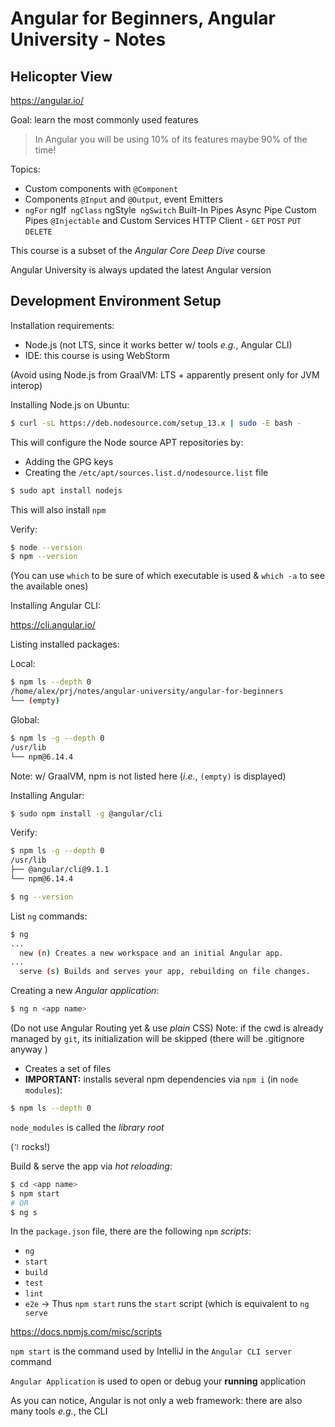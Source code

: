 # Angular for Beginners, Angular University - Notes

## Helicopter View

https://angular.io/

Goal: learn the most commonly used features

> In Angular you will be using 10% of its features maybe 90% of the time!

Topics:
- Custom components with `@Component`
- Components `@Input` and `@Output`, event Emitters
- `ngFor`
ngIf`
ngClass`
ngStyle`
ngSwitch`
Built-In Pipes
Async Pipe
Custom Pipes
`@Injectable` and Custom Services
HTTP Client - `GET` `POST` `PUT` `DELETE`

This course is a subset of the _Angular Core Deep Dive_ course

Angular University is always updated the latest Angular version


## Development Environment Setup

Installation requirements:
- Node.js (not LTS, since it works better w/ tools _e.g._, Angular CLI)
- IDE: this course is using WebStorm

(Avoid using Node.js from GraalVM: LTS + apparently present only for JVM interop)

Installing Node.js on Ubuntu:
```bash
$ curl -sL https://deb.nodesource.com/setup_13.x | sudo -E bash -
```

This will configure the Node source APT repositories by:
- Adding the GPG keys
- Creating the `/etc/apt/sources.list.d/nodesource.list` file

```bash
$ sudo apt install nodejs
```
This will also install `npm`

Verify:
```bash
$ node --version
$ npm --version
```
(You can use `which` to be sure of which executable is used & `which -a` to see the available ones)

Installing Angular CLI:

https://cli.angular.io/

Listing installed packages:

Local:
```bash
$ npm ls --depth 0
/home/alex/prj/notes/angular-university/angular-for-beginners
└── (empty)
```

Global:
```bash
$ npm ls -g --depth 0                        
/usr/lib
└── npm@6.14.4
```
Note: w/ GraalVM, npm is not listed here (_i.e._, `(empty)` is displayed)


Installing Angular:
```bash
$ sudo npm install -g @angular/cli
```

Verify:
```bash
$ npm ls -g --depth 0                        
/usr/lib
├── @angular/cli@9.1.1
└── npm@6.14.4
```

```bash
$ ng --version
```

List `ng` commands:
```bash
$ ng
...
  new (n) Creates a new workspace and an initial Angular app.
...
  serve (s) Builds and serves your app, rebuilding on file changes.

```

Creating a new _Angular application_:
```bash
$ ng n <app name>
```
(Do not use Angular Routing yet & use _plain_ CSS)
Note: if the cwd is already managed by `git`, its initialization will be skipped (there will be .gitignore anyway )

- Creates a set of files
- **IMPORTANT:** installs several npm dependencies via `npm i` (in `node modules`):
```bash
$ npm ls --depth 0
```
`node_modules` is called the _library root_

(`⠹` rocks!)

Build & serve the app via _hot reloading_:
```bash
$ cd <app name>
$ npm start
# OR
$ ng s
```

In the `package.json` file, there are the following `npm` _scripts_:
- `ng`
- `start`
- `build`
- `test`
- `lint`
- `e2e`
-> Thus `npm start` runs the `start` script (which is equivalent to `ng serve`

https://docs.npmjs.com/misc/scripts

`npm start` is the command used by IntelliJ in the `Angular CLI server` command

`Angular Application` is used to open or debug your **running** application

As you can notice, Angular is not only a web framework: there are also many tools _e.g._, the CLI
